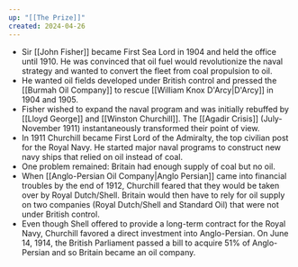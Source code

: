 ```yaml
---
up: "[[The Prize]]"
created: 2024-04-26
---
```

- Sir [[John Fisher]] became First Sea Lord in 1904 and held the office until 1910. He was convinced that oil fuel would revolutionize the naval strategy and wanted to convert the fleet from coal propulsion to oil.
- He wanted oil fields developed under British control and pressed the [[Burmah Oil Company]] to rescue [[William Knox D'Arcy|D'Arcy]] in 1904 and 1905.
- Fisher wished to expand the naval program and was initially rebuffed by [[Lloyd George]] and [[Winston Churchill]]. The [[Agadir Crisis]] (July-November 1911) instantaneously transformed their point of view.
- In 1911 Churchill became First Lord of the Admiralty, the top civilian post for the Royal Navy. He started major naval programs to construct new navy ships that relied on oil instead of coal. 
- One problem remained: Britain had enough supply of coal but no oil. 
- When [[Anglo-Persian Oil Company|Anglo Persian]] came into financial troubles by the end of 1912, Churchill feared that they would be taken over by Royal Dutch/Shell. Britain would then have to rely for oil supply on two companies (Royal Dutch/Shell and Standard Oil) that were not under British control.
- Even though Shell offered to provide a long-term contract for the Royal Navy, Churchill favored a direct investment into Anglo-Persian. On June 14, 1914, the British Parliament passed a bill to acquire 51% of Anglo-Persian and so Britain became an oil company.
